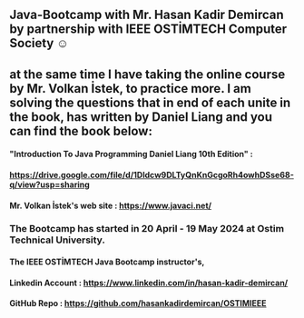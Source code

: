 ##   Java-Bootcamp with Mr. Hasan Kadir Demircan by partnership with IEEE OSTİMTECH Computer Society ☺️
##   at the same time I have taking the online course by Mr. Volkan İstek,  to practice more.  I am solving the questions that in end of each unite in the book, has written by Daniel Liang and you can find the book  below:
#### "Introduction To Java Programming Daniel Liang 10th Edition" : 
#### https://drive.google.com/file/d/1Dldcw9DLTyQnKnGcgoRh4owhDSse68-q/view?usp=sharing
#### Mr. Volkan İstek's web site : https://www.javaci.net/
###  The Bootcamp has started in 20 April - 19 May 2024 at Ostim Technical University.
#### The IEEE OSTİMTECH Java Bootcamp instructor's,
#### Linkedin Account : https://www.linkedin.com/in/hasan-kadir-demircan/
#### GitHub Repo : https://github.com/hasankadirdemircan/OSTIMIEEE
 
